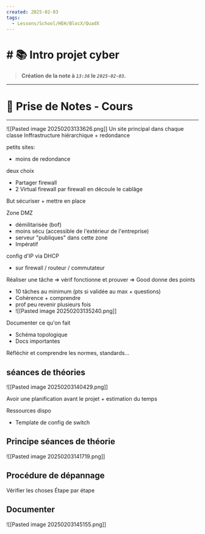 ```yaml
---
created: 2025-02-03
tags:
  - Lessons/School/HEH/BlocX/QuadX
---
```


# # 📚  Intro projet cyber
> **Création de la note à *`13:36`* le *`2025-02-03`.***
---

# 📝 Prise de Notes - Cours

---
![[Pasted image 20250203133626.png]] 
Un site principal dans chaque classe
Inffrastructure hiérarchique + redondance

petits sites:
- moins de redondance


deux choix
- Partager firewall
- 2 Virtual firewall par firewall
en découle le cablâge

But sécuriser + mettre en place

Zone DMZ
- démilitarisée (bof)
- moins sécu (accessible de l'extérieur de l'entreprise)
- serveur "publiques" dans cette zone 
- Impératif

config d'IP via DHCP
- sur firewall / routeur / commutateur

Réaliser une tâche => vérif fonctionne et prouver
=> Good donne des points
- 10 tâches au minimum (pts si validée au max + questions)
- Cohérence + comprendre
- prof peu revenir plusieurs fois
- ![[Pasted image 20250203135240.png]] 

Documenter ce qu'on fait
- Schéma topologique
- Docs importantes

Réfléchir et comprendre les normes, standards...


## séances de théories
![[Pasted image 20250203140429.png]] 

Avoir une planification avant le projet + estimation du temps

Ressources dispo
- Template de config de switch


## Principe séances de théorie
![[Pasted image 20250203141719.png]] 

## Procédure de dépannage 
Vérifier les choses 
Étape par étape

## Documenter 
![[Pasted image 20250203145155.png]] 
